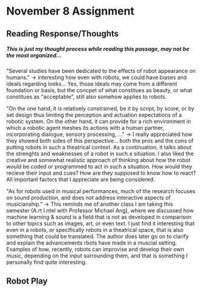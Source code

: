 # November 8 Assignment

## Reading Response/Thoughts

##### This is just my thought process while reading this passage, may not be the most organized...


"Several studies have been dedicated to the effects of robot appearance on humans." -> interesting how even with robots, we could have biases and ideals regarding looks... Yes, those ideals may come from a different foundation or basis, but the concpet of what constitues as beauty, or what constitues as "acceptable", still also somehow applies to robots.

"On the one hand, it is relatively constrained, be it by script, by score, or by set design thus limiting the perception and actuation expectations of a robotic system. On the other hand, it can provide for a rich environment in which a robotic agent meshes its actions with a human partner, incorporating dialogue, sensory processing, ..." -> I really appreciated how they showed both sides of this perspective... both the pros and the cons of putting robots in such a theatrical context. As a continuation, it talks about the strenghts and weaknesses of a robot in such a situation. I also liked the creative and somewhat realistic approach of thinking about how the robot would be coded or programmed to act in such a situation. How would they recieve their input and cues? How are they supposed to know how to react? All important factors that I appreciate are being considered. 

"As for robots used in musical performances, much of the research focuses on sound production, and does not address interactive aspects of musicianship." -> This reminds me of another class I am taking this semester (A.rt I.ntel with Professor Michael Ang), where we discussed how machine learning & sound is a field that is not as developed in comparison to other topics such as images, art, or even text. I just find it interesting that even in a robots, or specifically robots in a theatrical space, that is also something that could be translated. The author does later go on to clarify and explain the advancements rbots have made in a muscial setting. Examples of how, recently, robots can improvise and develop their own music, depending on the input surrounding them, and that is something I personally find quite interesting. 

## Robot Play

